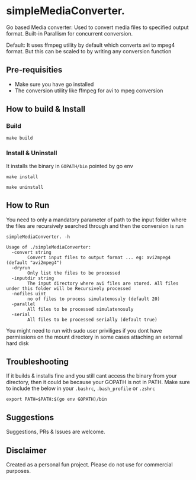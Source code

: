 # simpleMediaConverter.
Go based Media converter:
Used to convert media files to specified output format. Built-in Parallism for concurrent conversion.

Default: It uses ffmpeg utility by default which converts avi to mpeg4 format. But this can be scaled to by writing any
conversion function

## Pre-requisities
 - Make sure you have go installed
 - The conversion utility like ffmpeg for avi to mpeg conversion

## How to build & Install

### Build
```
make build
```

### Install & Uninstall

It installs the binary in `GOPATH/bin` pointed by go env

```
make install
```

```
make uninstall
```

## How to Run

You need to only a mandatory parameter of path to the input folder where the files are recursively searched through and then
the conversion is run

```
simpleMediaConverter. -h

Usage of ./simpleMediaConverter:
  -convert string
        Convert input files to output format ... eg: avi2mpeg4 (default "avi2mpeg4")
  -dryrun
        Only list the files to be processed
  -inputdir string
        The input directory where avi files are stored. All files under this folder will be Recursively processed
  -nofiles uint
        no of files to process simulatenosuly (default 20)
  -parallel
        All files to be processed simulatenosuly
  -serial
        All files to be processed serially (default true)

```

You might need to run with sudo user priviliges if you dont have permissions on the mount directory in some cases attaching an external hard disk

## Troubleshooting

If it builds & installs fine and you still cant access the binary from your directory, then it could be because your GOPATH is not in PATH. Make sure to include the below in your `.bashrc`, `.bash_profile` or `.zshrc`

```
export PATH=$PATH:$(go env GOPATH)/bin
```

## Suggestions
Suggestions, PRs & Issues are welcome.


## Disclaimer

Created as a personal fun project. Please do not use for commercial purposes.